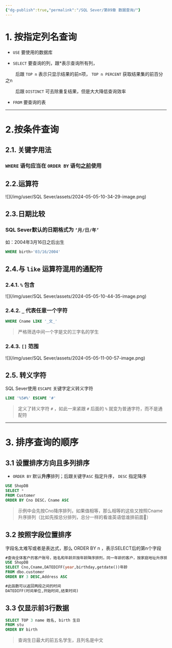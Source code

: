 ```yaml
---
{"dg-publish":true,"permalink":"/SQL Sever/第09章 数据查询/"}
---
```


# 1. 按指定列名查询

* `USE` 要使用的数据库

- `SELECT` 要查询的列，跟*表示查询所有列，

        后跟 `TOP n` 表示只显示结果的前n项， `TOP n PERCENT` 获取结果集的前百分之n

        后跟 `DISTINCT` 可去除重复结果，但是大大降低查询效率

- `FROM` 要查询的表

---

# 2.按条件查询

## 2.1. 关键字用法

### `WHERE` 语句应当在 `ORDER BY` 语句<u>之前</u>使用

## 2.2.运算符

![](/img/user/SQL Sever/assets/2024-05-05-10-34-29-image.png)

## 2.3.日期比较

### SQL Sever默认的日期格式为 `‘月/日/年’`

如：2004年3月16日之后出生

```sql
WHERE birth>'03/16/2004'
```

## 2.4.与 `like` 运算符混用的通配符

### 2.4.1. `%` 包含

![](/img/user/SQL Sever/assets/2024-05-05-10-44-35-image.png)

### 2.4.2. `_` 代表任意一个字符

```sql
WHERE Cname LIKE '_文_'
```

> 严格筛选中间一个字是文的三字名的学生

### 2.4.3. `[]` 范围

![](/img/user/SQL Sever/assets/2024-05-05-11-00-57-image.png)

## 2.5. 转义字符

SQL Sever使用 `ESCAPE` 关键字定义转义字符

```sql
LIKE '%5#%' ESCAPE '#'
```

> 定义了转义字符 `#` ，如此一来紧跟 `#` 后面的 `%` 就变为普通字符，而不是通配符

---

# 3. 排序查询的顺序

## 3.1 设置排序方向且多列排序

- `ORDER BY` 默认**升序**排列；后跟关键字`ASC` 指定升序， `DESC` 指定降序

```sql
USE ShopDB
SELECT *
FROM Customer
ORDER BY Cno DESC，Cname ASC
```

> 示例中会先按Cno降序排列，如果值相等，那么相等的这些又按照Cname升序排列（比如先按总分排列，总分一样的看谁英语低谁排前面🤣）

## 3.2 按照字段位置排序

字段名太难写或者是表达式，那么 ORDER BY n ，表示SELECT后的第n个字段

```sql
#查询全体客户的客户账号，姓名和年龄并按年龄降序排列，同一年龄的客户，按家庭地址升序排列。
USE ShopDB
SELECT Cno,Cname,DATEDIFF(year,birthday,getdate())年龄
FROM dbo.customer
ORDER BY 3 DESC,Address ASC
```

```sql
#此函数可以返回两段之间的时间
DATEDIFF(时间单位,开始时间,结束时间)
```

## 3.3 仅显示前3行数据

```sql
SELECT TOP 3 name 姓名, birth 生日
FROM stu
ORDER BY birth
```

> 查询生日最大的前五名学生，且列名是中文